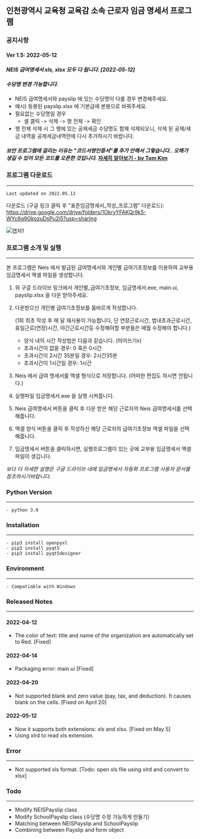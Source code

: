 ## 인천광역시 교육청 교육감 소속 근로자 임금 명세서 프로그램

### 공지사항
#### Ver 1.5: 2022-05-12
#### *NEIS 급여명세서 xls, xlsx 모두 다 됩니다. [2022-05-12]*

#### *수당명 변경 가능합니다.*
- NEIS 급여명세서와 payslip 에 있는 수당명이 다를 경우 변경해주세요.
- 예시) 동봉된 payslip.xlsx 에 기본급에 본봉으로 바꿔주세요.
- 필요없는 수당명일 경우
    -  셀 클릭 -> 삭제 -> 행 전체 -> 확인
- 행 전체 삭제 시 그 행에 있는 공제세금 수당명도 함께 삭제되오니, 삭제 된 공제/세금 내역을 
공제세금내역란에 다시 추가하시기 바랍니다. 

    
#### *보안 프로그램에 걸리는 이유는 "코드서명인증서"를 추가 안해서 그렇습니다.. 오해가 생길 수 있어 모든 코드를 오픈한 것입니다.* [자세히 알아보기 - by Tom Kim](https://blog.dramancompany.com/2015/12/%EC%B2%98%EC%9D%8C-windows-%EC%84%A4%EC%B9%98-%ED%8C%8C%EC%9D%BC%EC%9D%84-%EB%B0%B0%ED%8F%AC%ED%95%98%EB%8A%94-%EA%B0%9C%EB%B0%9C%EC%9E%90%EB%93%A4%EC%9D%84-%EC%9C%84%ED%95%98%EC%97%AC/)

### 프로그램 다운로드
---
    Last updated on 2022.05.12

다운로드 (구글 링크 클릭 후 "표준임금명세서_작성_프로그램" 다운로드):
    https://drive.google.com/drive/folders/1OkryYFAKQr9k5-WYc6q9GkozuDsPu2i5?usp=sharing

![캡처1](https://user-images.githubusercontent.com/34816905/163906633-655e39c0-205b-4544-878b-43f19d66dcea.PNG)


### 프로그램 소개 및 실행
---
본 프로그램은 Neis 에서 발급된 급여명세서와 개인별 급여기초정보를 이용하여
교부용 임금명세서 엑셀 파일을 생성합니다.
  
  

1. 위 구글 드라이브 링크에서 개인별_급여기초정보, 임금명세서.exe, main.ui, payslip.xlsx 을 다운 받아주세요.


2. 다운받으신 개인병 급여기초정보를 옳바르게 작성합니다.

    (1회 최초 작성 후 매 달 재사용이 가능합니다, 단 연장근로시간, 법내초과근로시간, 휴일근로(연장)시간, 야간근로시간등 수정해야할 부분들은 매월 수정해야 합니다.)
    

    - 양식 내의 시간 작성법은 다음과 같습니다. (띄어쓰기x)
    - 초과시간이 없을 경우: 0 혹은 0시간
    - 초과시간이 2시간 35분일 경우: 2시간35분
    - 초과시간이 1시간일 경우: 1시간


3. Neis 에서 급여 명세서를 엑셀 형식으로 저장합니다. (어떠한 편집도 하시면 안됩니다.)


4. 실행파일 임금명세서.exe 을 실행 시켜줍니다.


5. Neis 급여명세서 버튼을 클릭 후 다운 받은 해당 근로자의 Neis 급여명세서를 선택해줍니다.


6. 엑셀 양식 버튼을 클릭 후 작성하신 해당 근로자의 급여기초정보 엑셀 파일을 선택해줍니다.


7. 임금명세서 버튼을 클릭하시면, 실행프로그램이 있는 곳에 교부용 임금명세서 엑셀 파일이 생깁니다.


*보다 더 자세한 설명은 구글 드라이브 내에 임금명세서 자동화 프로그램 사용자 문서를 참조하시기바랍니다.*


### Python Version
---
    - python 3.9

### Installation
---
    - pip3 install openpyxl
    - pip3 install pyqt5
    - pip3 install pyqt5designer


### Environment
---
    - Compatiable with Windows



### Released Notes
---
#### 2022-04-12
- The color of text: title and name of the organization are automatically set to Red. [Fixed]
#### 2022-04-14
- Packaging error: main.ui [Fixed]
#### 2022-04-20
- Not supported blank and zero value (pay, tax, and deduction). It causes blank on the cells. [Fixed on April 20]
#### 2022-05-12
- Now it supports both extensions: xls and xlsx. [Fixed on May 5]
- Using xlrd to read xls extension.

### Error
---
- Not supported xls format. [Todo: open xls file using xlrd and convert to xlsx]


### Todo
---
- Modify NEISPayslip class
- Modify SchoolPayslip class (수당명 수정 가능하게 만들기)
- Matching between NEISPayslip and SchoolPayslip
- Combining between Payslip and form object